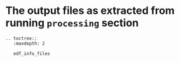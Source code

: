 # The output files as extracted from running ``processing`` section

```{eval-rst}
.. toctree::
   :maxdepth: 2

   edf_info_files
```